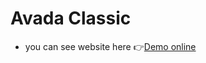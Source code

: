 # Avada Classic
 - you can see website here 👉[Demo online]( https://parisamohebweb.github.io/Avada-classic)
